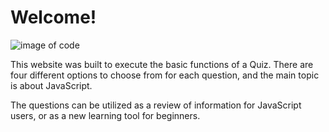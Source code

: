 # Welcome!

![image of code](https://user-images.githubusercontent.com/55456375/70283309-e0e9f000-177d-11ea-8afd-ae32fd6a0fb0.png)


This website was built to execute the basic functions of a Quiz. There are four different options to choose from for each question, and the main topic is about JavaScript. 

The questions can be utilized as a review of information for JavaScript users, or as a new learning tool for beginners. 
